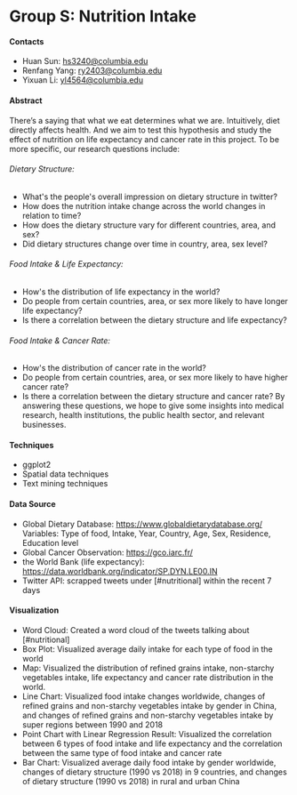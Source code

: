 # Group S: Nutrition Intake 

#### Contacts
- Huan Sun: hs3240@columbia.edu
- Renfang Yang: ry2403@columbia.edu
- Yixuan Li: yl4564@columbia.edu

#### Abstract
There’s a saying that what we eat determines what we are. Intuitively, diet directly affects health. And we aim to test this hypothesis and study the effect of nutrition on life expectancy and cancer rate in this project. To be more specific, our research questions include:
###### Dietary Structure:
- What's the people's overall impression on dietary structure in twitter? 
- How does the nutrition intake change across the world changes in relation to time?
- How does the dietary structure vary for different countries, area, and sex?
- Did dietary structures change over time in country, area, sex level?
###### Food Intake & Life Expectancy:
- How's the distribution of life expectancy in the world?
- Do people from certain countries, area, or sex more likely to have longer life expectancy?
- Is there a correlation between the dietary structure and life expectancy?
###### Food Intake & Cancer Rate:
- How's the distribution of cancer rate in the world?
- Do people from certain countries, area, or sex more likely to have higher cancer rate?
- Is there a correlation between the dietary structure and cancer rate?
By answering these questions, we hope to give some insights into medical research, health institutions, the public health sector, and relevant businesses.

#### Techniques
- ggplot2
- Spatial data techniques
- Text mining techniques

#### Data Source
- Global Dietary Database: https://www.globaldietarydatabase.org/
Variables: Type of food, Intake, Year, Country, Age, Sex, Residence, Education level
- Global Cancer Observation: https://gco.iarc.fr/
- the World Bank (life expectancy): https://data.worldbank.org/indicator/SP.DYN.LE00.IN
- Twitter API: scrapped tweets under [#nutritional] within the recent 7 days

#### Visualization
- Word Cloud: Created a word cloud of the tweets talking about [#nutritional]
- Box Plot: Visualized average daily intake for each type of food in the world
- Map: Visualized the distribution of refined grains intake, non-starchy vegetables intake, life expectancy and cancer rate distribution in the world.
- Line Chart: Visualized food intake changes worldwide, changes of refined grains and non-starchy vegetables intake by gender in China, and changes of refined grains and non-starchy vegetables intake by super regions between 1990 and 2018
- Point Chart with Linear Regression Result: Visualized the correlation between 6 types of food intake and life expectancy and the correlation between the same type of food intake and cancer rate
- Bar Chart: Visualized average daily food intake by gender worldwide, changes of dietary structure (1990 vs 2018) in 9 countries, and changes of dietary structure (1990 vs 2018) in rural and urban China







